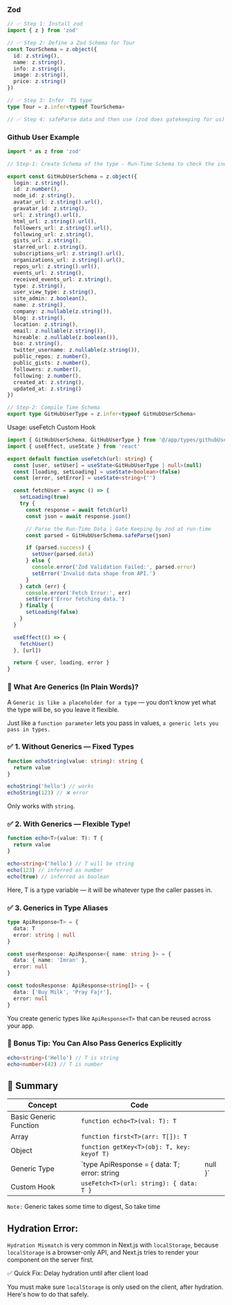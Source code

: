 ### Zod

```ts
// ✅ Step 1: Install zod
import { z } from 'zod'

// ✅ Step 2: Define a Zod Schema for Tour
const TourSchema = z.object({
  id: z.string(),
  name: z.string(),
  info: z.string(),
  image: z.string(),
  price: z.string()
})

// ✅ Step 3: Infer  TS type
type Tour = z.infer<typeof TourSchema>

// ✅ Step 4: safeParse data and then use (zod does gatekeeping for us). Here we use Schema.safeParse() e.g, TourSchema.safeParse(jsonData)
```

### Github User Example

```ts
import * as z from 'zod'

// Step-1: Create Schema of the type - Run-Time Schema to check the incoming data

export const GitHubUserSchema = z.object({
  login: z.string(),
  id: z.number(),
  node_id: z.string(),
  avatar_url: z.string().url(),
  gravatar_id: z.string(),
  url: z.string().url(),
  html_url: z.string().url(),
  followers_url: z.string().url(),
  following_url: z.string(),
  gists_url: z.string(),
  starred_url: z.string(),
  subscriptions_url: z.string().url(),
  organizations_url: z.string().url(),
  repos_url: z.string().url(),
  events_url: z.string(),
  received_events_url: z.string(),
  type: z.string(),
  user_view_type: z.string(),
  site_admin: z.boolean(),
  name: z.string(),
  company: z.nullable(z.string()),
  blog: z.string(),
  location: z.string(),
  email: z.nullable(z.string()),
  hireable: z.nullable(z.boolean()),
  bio: z.string(),
  twitter_username: z.nullable(z.string()),
  public_repos: z.number(),
  public_gists: z.number(),
  followers: z.number(),
  following: z.number(),
  created_at: z.string(),
  updated_at: z.string()
})

// Step-2: Compile Time Schema
export type GitHubUserType = z.infer<typeof GitHubUserSchema>
```

Usage: useFetch Custom Hook

```ts
import { GitHubUserSchema, GitHubUserType } from '@/app/types/githubUser'
import { useEffect, useState } from 'react'

export default function useFetch(url: string) {
  const [user, setUser] = useState<GitHubUserType | null>(null)
  const [loading, setLoading] = useState<boolean>(false)
  const [error, setError] = useState<string>('')

  const fetchUser = async () => {
    setLoading(true)
    try {
      const response = await fetch(url)
      const json = await response.json()

      // Parse the Run-Time Data | Gate Keeping by zod at run-time
      const parsed = GitHubUserSchema.safeParse(json)

      if (parsed.success) {
        setUser(parsed.data)
      } else {
        console.error('Zod Validation Failed:', parsed.error)
        setError('Invalid data shape from API.')
      }
    } catch (err) {
      console.error('Fetch Error:', err)
      setError('Error fetching data.')
    } finally {
      setLoading(false)
    }
  }

  useEffect(() => {
    fetchUser()
  }, [url])

  return { user, loading, error }
}
```

### 🧠 What Are Generics (In Plain Words)?

A `Generic is like a placeholder for a type` — you don’t know yet what the type will be, so you leave it flexible.

Just like a `function parameter` lets you pass in values, `a generic lets you pass in types.`

### ✅ 1. Without Generics — Fixed Types

```ts
function echoString(value: string): string {
  return value
}

echoString('hello') // works
echoString(123) // ❌ error
```

Only works with `string`.

### ✅ 2. With Generics — Flexible Type!

```ts
function echo<T>(value: T): T {
  return value
}

echo<string>('hello') // T will be string
echo(123) // inferred as number
echo(true) // inferred as boolean
```

Here, T is a type variable — it will be whatever type the caller passes in.

### ✅ 3. Generics in Type Aliases

```ts
type ApiResponse<T> = {
  data: T
  error: string | null
}

const userResponse: ApiResponse<{ name: string }> = {
  data: { name: 'Imran' },
  error: null
}

const todosResponse: ApiResponse<string[]> = {
  data: ['Buy Milk', 'Pray Fajr'],
  error: null
}
```

You create generic types like `ApiResponse<T>` that can be reused across your app.

### 🧩 Bonus Tip: You Can Also Pass Generics Explicitly

```ts
echo<string>('Hello') // T is string
echo<number>(42) // T is number
```

## 🔁 Summary

| Concept                | Code                                             |          |
| ---------------------- | ------------------------------------------------ | -------- |
| Basic Generic Function | `function echo<T>(val: T): T`                    |          |
| Array                  | `function first<T>(arr: T[]): T`                 |          |
| Object                 | `function getKey<T>(obj: T, key: keyof T)`       |          |
| Generic Type           | \`type ApiResponse<T> = { data: T; error: string | null }\` |
| Custom Hook            | `useFetch<T>(url: string): { data: T }`          |          |

`Note:` Generic takes some time to digest, So take time

## Hydration Error:

`Hydration Mismatch` is very common in Next.js with `localStorage`, because `localStorage` is a browser-only API, and Next.js tries to render your component on the server first.

✅ Quick Fix: Delay hydration until after client load

You must make sure `localStorage` is only used on the client, after hydration. Here's how to do that safely.
